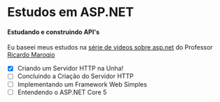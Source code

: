 # Estudos em ASP.NET
#### Estudando e construindo API's
Eu baseei meus estudos na [série de videos sobre asp.net](https://www.youtube.com/playlist?list=PL0YuSuacUEWuN8xnvk2b5yW_koKbkHh_m) do Professor [Ricardo Maroqio](https://github.com/maroquio)
- [x] Criando um Servidor HTTP na Unha!
- [ ] Concluindo a Criação do Servidor HTTP
- [ ] Implementando um Framework Web Simples
- [ ] Entendendo o ASP.NET Core 5
